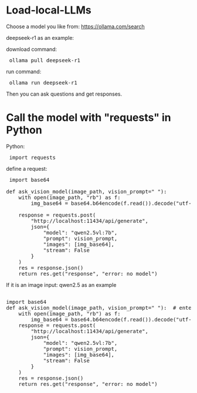 # Load-local-LLMs
Choose a model you like from: https://ollama.com/search

deepseek-r1 as an example: 

download command: 
<pre> ollama pull deepseek-r1 </pre>

run command: 
<pre> ollama run deepseek-r1  </pre>

Then you can ask questions and get responses. 

# Call the model with "requests" in Python

Python: 
<pre> import requests  </pre>

define a request: 
<pre> import base64

def ask_vision_model(image_path, vision_prompt=" "):
    with open(image_path, "rb") as f:
        img_base64 = base64.b64encode(f.read()).decode("utf-8")

    response = requests.post(
        "http://localhost:11434/api/generate",
        json={
            "model": "qwen2.5vl:7b",
            "prompt": vision_prompt,
            "images": [img_base64],
            "stream": False
        }
    )
    res = response.json()
    return res.get("response", "error: no model") </pre>

If it is an image input: 
qwen2.5 as an example
<pre> 
import base64
def ask_vision_model(image_path, vision_prompt=" "):  # enter prompt about the image here
    with open(image_path, "rb") as f:
        img_base64 = base64.b64encode(f.read()).decode("utf-8")
    response = requests.post(
        "http://localhost:11434/api/generate",
        json={
            "model": "qwen2.5vl:7b",
            "prompt": vision_prompt,
            "images": [img_base64],
            "stream": False
        }
    )
    res = response.json()
    return res.get("response", "error: no model")
